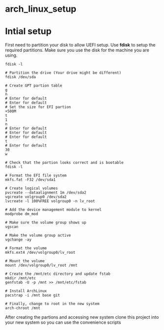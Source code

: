 # arch_linux_setup

# Intial setup

First need to partition your disk to allow UEFI setup.  Use **fdisk** to setup the required partitions.  Make sure you use the disk for the machine you are using.

```
fdisk -l

# Partition the drive (Your drive might be different)
fdisk /dev/sda

# Create GPT partion table
g
n
# Enter for default
# Enter for default
# Set the size for EFI partion
+500M
t
1
n
# Enter for default
# Enter for default
# Enter for default
t
# Enter for default
30
w

# Check that the partion looks correct and is bootable
fdisk -l

# Format the EFI file system
mkfs.fat -F32 /dev/sda1

# Create logical volumes
pvcreate --dataalignment 1m /dev/sda2
vgcreate volgroup0 /dev/sda2
lvcreate -l 100%FREE volgroup0 -n lv_root

# Add the device management module to kernel
modprobe dm_mod

# Make sure the volume group shows up
vgscan

# Make the volume group active
vgchange -ay

# Format the volume
mkfs.ext4 /dev/volgroup0/lv_root

# Mount the volume
mount /dev/volgroup0/lv_root /mnt

# Create the /mnt/etc directory and update fstab
mkdir /mnt/etc
genfstab -U -p /mnt >> /mnt/etc/fstab

# Install ArchLinux
pacstrap -i /mnt base git

# Finally, change to root in the new system
arch-chroot /mnt
```

After creating the partions and accessing new system clone this project into your new system so you can use the convenience scripts
